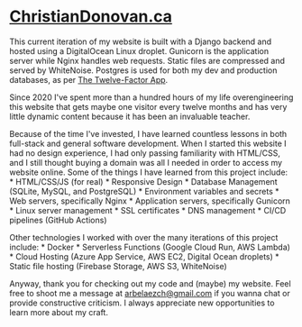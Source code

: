 # [ChristianDonovan.ca](http://christiandonovan.ca/)

This current iteration of my website is built with a Django backend and hosted using a DigitalOcean Linux droplet. Gunicorn is the application server while Nginx handles web requests. Static files are compressed and served by WhiteNoise. Postgres is used for both my dev and production databases, as per [The Twelve-Factor App](https://12factor.net/dev-prod-parity).

Since 2020 I've spent more than a hundred hours of my life overengineering this website that gets maybe one visitor every twelve months and has very little dynamic content because it has been an invaluable teacher.

Because of the time I've invested, I have learned countless lessons in both full-stack and general software development. When I started this website I had no design experience, I had only passing familiarity with HTML/CSS, and I still thought buying a domain was all I needed in order to access my website online. Some of the things I have learned from this project include:
    * HTML/CSS/JS (for real)
    * Responsive Design
    * Database Management (SQLite, MySQL, and PostgreSQL)
    * Environment variables and secrets
    * Web servers, specifically Nginx
    * Application servers, specifically Gunicorn
    * Linux server management
    * SSL certificates
    * DNS management
    * CI/CD pipelines (GitHub Actions)

Other technologies I worked with over the many iterations of this project include:
    * Docker
    * Serverless Functions (Google Cloud Run, AWS Lambda)
    * Cloud Hosting (Azure App Service, AWS EC2, Digital Ocean droplets)
    * Static file hosting (Firebase Storage, AWS S3, WhiteNoise)

Anyway, thank you for checking out my code and (maybe) my website. Feel free to shoot me a message at arbelaezch@gmail.com if you wanna chat or provide constructive criticism. I always appreciate new opportunities to learn more about my craft.
